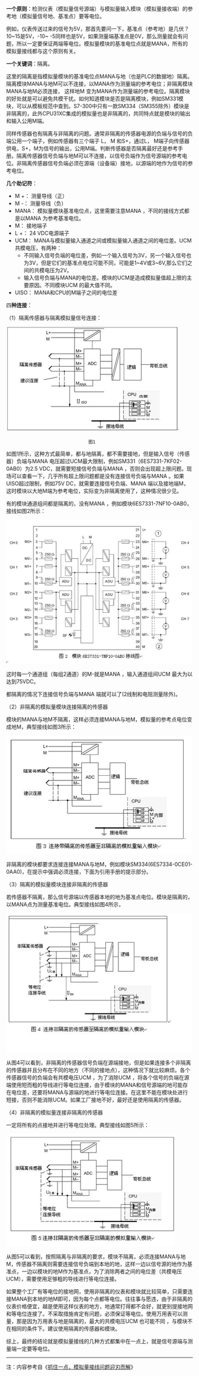 **一个原则**：检测仪表（模拟量信号源端）与模拟量输入模块（模拟量接收端）的参考地（模拟量信号地、基准点）要等电位。

例如，仪表传送过来的信号为5V，那首先要问一下，基准点（参考地）是几伏？10~15是5V，-10~ -5同样也是5V，如果测量端基准点是0V，那么测量就会有问题，所以一定要保证两端等电位。模拟量模块的基准电位点就是MANA，所有的模拟量接线都与这个原则有关。

**一个关键词**：隔离。

这里的隔离是指模拟量模块的基准电位点MANA与地（也是PLC的数据地）隔离。隔离模块MANA与地M可以不连接，以MANA作为测量端的参考电位；非隔离模块MANA与地M必须连接， 这样地M 变为MANA作为测量端的参考电位。隔离模块的好处就是可以避免共模干扰。如何知道模块是否是隔离模块，例如SM331模块，可以从模板规范中查到。S7-300中只有一款SM334（SM355除外）模块是非隔离的，此外CPU31XC集成的模拟量也是非隔离的，共同特点就是模块的输出和输入公用M端。

同样传感器也有隔离与非隔离的问题。通常非隔离的传感器电源的负端与信号的负端公用一个端子，例如传感器有三个端子 L， M 和S+，通过L， M端子向传感器供电，S+，M为信号的输出，公用M端。判断传感器是否隔离最好还是参考手册。隔离传感器信号负端与地M可以不连接，以信号负端作为信号源端的参考电位。非隔离传感器信号负端必须在源端（设备端）接地，以源端的地作为信号的参考电位。

**几个助记符**：

* M +： 测量导线（正）
* M -：  测量导线（负）
* MANA： 模拟量模块基准电位点，这里需要注意MANA  ，不同的接线方式都是以MANA  为参考基准电位。
* M：    接地端子 
* L +： 24 VDC电源端子
* UCM： MANA与模拟量输入通道之间或模拟量输入通道之间的电位差。UCM共模电压，有两种：
  * 不同输入信号负端的电位差，例如一个输入信号为3V，另一个输入信号也为3V，但是它们的基准点电位可能不同，可能是1~4V或3~6V,那么它们之间的共模电压为2V。
  * 输入信号负端与MANA的电位差。模块的UCM是造成模拟量值超上限的主要原因。不同模块UCM 的最大值不同。
* UISO： MANA和CPU的M端子之间的电位差

四**种连接**：

（1）隔离传感器与隔离模拟量信号连接：

![](/assets/1.JPG)

                                   图1

如图1所示，这种方式最简单，都与地隔离，都不需要接地，但是输入信号（传感器）负端与MANA 电压超过UCM最大限制，例如SM331（6ES7331-7KF02-0AB0）为2.5 VDC，就需要短接信号负端与MANA  ，否则会出现超上限问题。现场可以查看一下，几乎所有超上限问题都是没有连接信号负端与MANA 。如果UISO超过限制，例如75V DC，就需要连接信号负端、MANA 端以及接地端M，这时模块以大地M端为参考电位，实际变为非隔离使用了，这种情况很少见。

有的模块通道组间都是隔离的，没有MANA  ，例如模块6ES7331-7NF10-0AB0，接线如图2所示：

![](/assets/2.JPG)

这时每一个通道组（每组2通道）的M-就是MANA ，输入通道组间UCM 最大为以达到75VDC。

都隔离的情况下连接信号负端与MANA 端就可以了\(2线制和电阻测量除外\)。

（2）非隔离的模拟量模块连接隔离的传感器

模块的MANA与地M不隔离，这样必须连接MANA与地M，模拟量的参考点电位变成地M，典型接线如图3所示：

![](/assets/333.JPG)

非隔离的模块都要求连接连接MANA与地M，例如模块SM334\(6ES7334-0CE01-0AA0\)，在提示中强调必须连接，下面为引用手册的提示部分。

（3）隔离的模拟量模块连接非隔离的传感器

若传感器不隔离，那么信号源端以传感器本地的地为基准点电位。模块是隔离的，以MANA点为测量基准电位。典型接线如图4所示，

![](/assets/000.JPG)

从图4可以看到，非隔离的传感器信号负端在源端接地，但是如果连接多个非隔离的传感器并且分布在不同的地方（不同的接地点），这种情况下就比较麻烦。各个传感器信号的负端会有共模电压UCM ，为了消除UCM ，将各个信号的负端在源端使用短而粗的导线进行等电位连接，由于模块的MANA和信号源端的地可能存在电位差，还要将MANA与源端的地进行等电位连接。在这里不能在模块处进行短接，否则不能消除UCM。如果工厂接地不好，最好还是使用隔离的传感器。

（4）非隔离的模拟量连接非隔离的传感器

一定将所有的点接地并进行等电位处理。典型接线如图5所示：

![](/assets/000000.JPG)

从图5可以看到，按照隔离与非隔离的要求，模块不隔离，必须连接MANA与地M，传感器不隔离则需要连接信号负端到本地的地，这样一边以信号源的地作为基准点，一边以模块的地M作为基准点，为了消除两者之间的电位差（共模电压UCM），需要使用足够粗的导线进行等电位连接。

如果整个工厂有等电位的接地网，使用非隔离的仪表和模块就比较简单，只需要连接MANA到本地的地M即可，因为每个点都等电位。往往事与愿违，由于非隔离的仪表价格便宜，越是使用这样仪表的地方，地通常打得都不会好，就更别提接地网和等电位连接了。不采取措施肯定有问题，必须保证等电位。使用万用表可以测量，那是因为万用表与地是隔离的，最大的共模电压UCM   也可能不同 ，与模块不在相同的条件下。建议使用隔离的传感器和模块。

综上，最终的结论就是模拟量接线的几种方式都集中在一点上，就是信号源端与测量端一定要等电位。

---

注：内容参考自《[抓住一点，模拟量接线问题迎刃而解](http://www.ad.siemens.com.cn/club/bbs/post.aspx?a_id=1173639&b_id=25&s_id=0&num=17&type=poster)》



